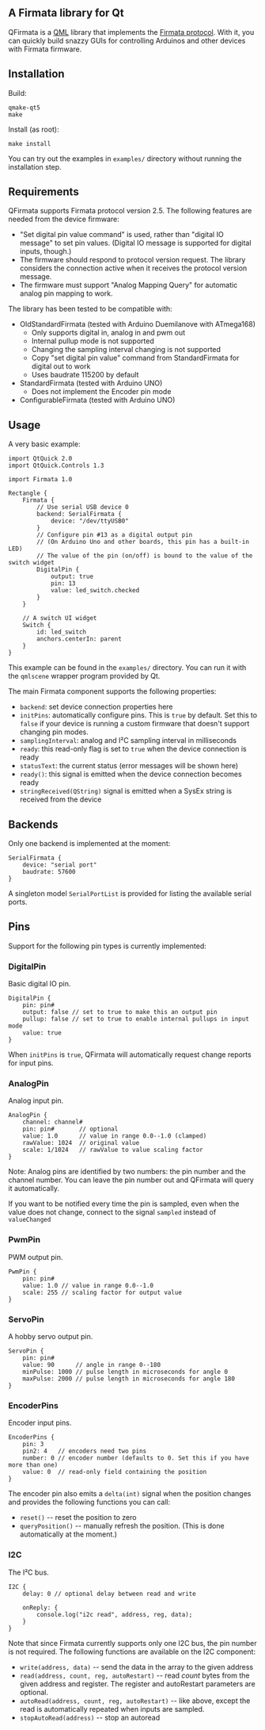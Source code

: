 A Firmata library for Qt
------------------------

QFirmata is a [QML] library that implements the [Firmata protocol]. With it, you can quickly build snazzy GUIs for controlling Arduinos and other devices with Firmata firmware.


## Installation

Build:

    qmake-qt5
    make

Install (as root):

    make install

You can try out the examples in `examples/` directory without running the installation step.

## Requirements

QFirmata supports Firmata protocol version 2.5.
The following features are needed from the device firmware:

 * "Set digital pin value command" is used, rather than "digital IO message" to set pin values. (Digital IO message is supported for digital inputs, though.)
 * The firmware should respond to protocol version request. The library considers the connection active when it receives the protocol version message.
 * The firmware must support "Analog Mapping Query" for automatic analog pin mapping to work.

The library has been tested to be compatible with:

 * OldStandardFirmata (tested with Arduino Duemilanove with ATmega168)
   * Only supports digital in, analog in and pwm out
   * Internal pullup mode is not supported
   * Changing the sampling interval changing is not supported
   * Copy "set digital pin value" command from StandardFirmata for digital out to work
   * Uses baudrate 115200 by default
 * StandardFirmata (tested with Arduino UNO)
   * Does not implement the Encoder pin mode
 * ConfigurableFirmata (tested with Arduino UNO)


## Usage

A very basic example:

    import QtQuick 2.0
    import QtQuick.Controls 1.3
    
    import Firmata 1.0
    
    Rectangle {
        Firmata {
            // Use serial USB device 0
            backend: SerialFirmata {
                device: "/dev/ttyUSB0"
            }
            // Configure pin #13 as a digital output pin
            // (On Arduino Uno and other boards, this pin has a built-in LED)
            // The value of the pin (on/off) is bound to the value of the switch widget
            DigitalPin {
                output: true
                pin: 13
                value: led_switch.checked
            }
        }
    
        // A switch UI widget
        Switch {
            id: led_switch
            anchors.centerIn: parent
        }
    }

This example can be found in the `examples/` directory. You can run it with the `qmlscene` wrapper program provided by Qt.

The main Firmata component supports the following properties:

 * `backend`: set device connection properties here
 * `initPins`: automatically configure pins. This is `true` by default. Set this to `false` if your device is running a custom firmware that doesn't support changing pin modes.
 * `samplingInterval`: analog and I²C sampling interval in milliseconds
 * `ready`: this read-only flag is set to `true` when the device connection is ready
 * `statusText`: the current status (error messages will be shown here)
 * `ready()`: this signal is emitted when the device connection becomes ready
 * `stringReceived(QString)` signal is emitted when a SysEx string is received from the device

## Backends

Only one backend is implemented at the moment:

    SerialFirmata {
        device: "serial port"
        baudrate: 57600
    }

A singleton model `SerialPortList` is provided for listing the available serial ports.

## Pins

Support for the following pin types is currently implemented:

### DigitalPin

Basic digital IO pin.

    DigitalPin {
        pin: pin#
        output: false // set to true to make this an output pin
        pullup: false // set to true to enable internal pullups in input mode
        value: true
    }

When `initPins` is `true`, QFirmata will automatically request change reports for input pins.

### AnalogPin

Analog input pin.

    AnalogPin {
        channel: channel#
        pin: pin#       // optional
        value: 1.0      // value in range 0.0--1.0 (clamped)
        rawValue: 1024  // original value
        scale: 1/1024   // rawValue to value scaling factor
    }

Note: Analog pins are identified by two numbers: the pin number and the channel number. You can leave the pin number out and QFirmata will query it automatically.

If you want to be notified every time the pin is sampled, even when the value does not change, connect to the signal `sampled` instead of `valueChanged`

### PwmPin

PWM output pin.

    PwmPin {
        pin: pin#
        value: 1.0 // value in range 0.0--1.0
        scale: 255 // scaling factor for output value
    }

### ServoPin

A hobby servo output pin.

    ServoPin {
        pin: pin#
        value: 90      // angle in range 0--180
        minPulse: 1000 // pulse length in microseconds for angle 0
        maxPulse: 2000 // pulse length in microseconds for angle 180
    }

### EncoderPins

Encoder input pins.

	EncoderPins {
		pin: 3
		pin2: 4   // encoders need two pins
		number: 0 // encoder number (defaults to 0. Set this if you have more than one)
		value: 0  // read-only field containing the position
	}

The encoder pin also emits a `delta(int)` signal when the position changes and provides the following functions you can call:

 * `reset()` -- reset the position to zero
 * `queryPosition()` -- manually refresh the position. (This is done automatically at the moment.)

### I2C

The I²C bus.

    I2C {
		delay: 0 // optional delay between read and write

        onReply: {
			console.log("i2c read", address, reg, data);
        }
    }

Note that since Firmata currently supports only one I2C bus, the pin number is not required.
The following functions are available on the I2C component:

 * `write(address, data)` -- send the data in the array to the given address
 * `read(address, count, reg, autoRestart)` -- read *count* bytes from the given address and register. The register and autoRestart parameters are optional.
 * `autoRead(address, count, reg, autoRestart)` -- like above, except the read is automatically repeated when inputs are sampled.
 * `stopAutoRead(address)` -- stop an autoread


[Firmata protocol]: https://github.com/firmata/protocol
[QML]: http://doc.qt.io/qt-5/qtqml-index.html

